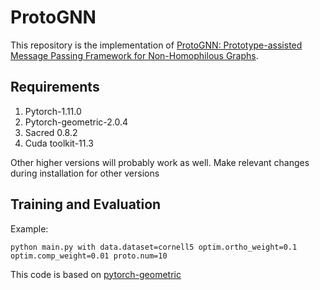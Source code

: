 # ProtoGNN

This repository is the implementation of [ProtoGNN: Prototype-assisted Message Passing Framework for Non-Homophilous Graphs](). 

## Requirements

1. Pytorch-1.11.0
2. Pytorch-geometric-2.0.4
3. Sacred 0.8.2
4. Cuda toolkit-11.3

Other higher versions will probably work as well. Make relevant changes during installation for other versions

## Training and Evaluation

Example:

```
python main.py with data.dataset=cornell5 optim.ortho_weight=0.1 optim.comp_weight=0.01 proto.num=10
```


This code is based on [pytorch-geometric](https://github.com/rusty1s/pytorch_geometric)
